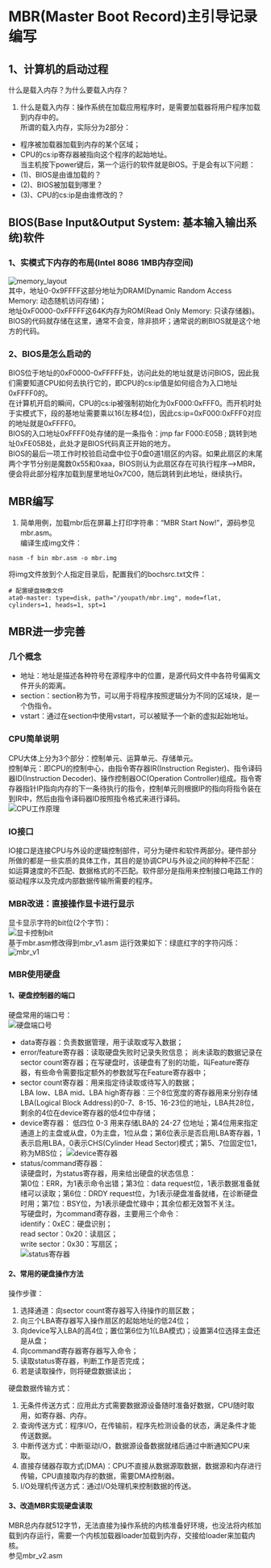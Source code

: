 # MBR(Master Boot Record)主引导记录编写
## 1、计算机的启动过程
什么是载入内存？为什么要载入内存？  
1. 什么是载入内存：操作系统在加载应用程序时，是需要加载器将用户程序加载到内存中的。  
所谓的载入内存，实际分为2部分：  
- 程序被加载器加载到内存的某个区域；  
- CPU的cs:ip寄存器被指向这个程序的起始地址。  
当主机按下power键后，第一个运行的软件就是BIOS。于是会有以下问题：
- (1)、BIOS是由谁加载的？
- (2)、BIOS被加载到哪里？
- (3)、CPU的cs:ip是由谁修改的？

## BIOS(Base Input&Output System: 基本输入输出系统)软件
### 1、实模式下内存的布局(Intel 8086 1MB内存空间)
![memory_layout](../00_image/memory_layout.png)  
其中，地址0-0x9FFFF这部分地址为DRAM(Dynamic Random Access Memory: 动态随机访问存储)；  
地址0xF0000-0xFFFFF这64K内存为ROM(Read Only Memory: 只读存储器)。BIOS的代码就存储在这里，通常不会变，除非损坏；通常说的刷BIOS就是这个地方的代码。  
### 2、BIOS是怎么启动的
BIOS位于地址的0xF0000-0xFFFFF处，访问此处的地址就是访问BIOS，因此我们需要知道CPU如何去执行它的，即CPU的cs:ip值是如何组合为入口地址0xFFFF0的。  
在计算机开启的瞬间，CPU的cs:ip被强制初始化为0xF000:0xFFF0。而开机时处于实模式下，段的基地址需要乘以16(左移4位)，因此cs:ip=0xF000:0xFFF0对应的地址就是0xFFFF0。  
BIOS的入口地址0xFFFF0处存储的是一条指令：jmp far F000:E05B ; 跳转到地址0xFE05B处，此处才是BIOS代码真正开始的地方。  
BIOS的最后一项工作时校验启动盘中位于0盘0道1扇区的内容。如果此扇区的末尾两个字节分别是魔数0x55和0xaa，BIOS则认为此扇区存在可执行程序-->MBR，便会将此部分程序加载到屋里地址0x7C00，随后跳转到此地址，继续执行。  

## MBR编写
1. 简单用例，加载mbr后在屏幕上打印字符串：“MBR Start Now!”，源码参见mbr.asm。  
编译生成img文件：
```shell
nasm -f bin mbr.asm -o mbr.img
```  
将img文件放到个人指定目录后，配置我们的bochsrc.txt文件：  
```shell
# 配置硬盘映像文件
ata0-master: type=disk, path="/youpath/mbr.img", mode=flat, cylinders=1, heads=1, spt=1
```  

## MBR进一步完善
### 几个概念
- 地址：地址是描述各种符号在源程序中的位置，是源代码文件中各符号偏离文件开头的距离。  
- section：section称为节，可以用于将程序按照逻辑分为不同的区域块，是一个伪指令。  
- vstart：通过在section中使用vstart，可以被赋予一个新的虚拟起始地址。  
### CPU简单说明
CPU大体上分为3个部分：控制单元、运算单元、存储单元。  
控制单元：即CPU的控制中心，由指令寄存器IR(Instruction Register)、指令译码器ID(Instruction Decoder)、操作控制器OC(Operation Controller)组成。指令寄存器指针IP指向内存的下一条待执行的指令，控制单元则根据IP的指向将指令装在到IR中，然后由指令译码器ID按照指令格式来进行译码。  
![CPU工作原理](../00_image/CPU_work.png)
### IO接口
IO接口是连接CPU与外设的逻辑控制部件，可分为硬件和软件两部分。硬件部分所做的都是一些实质的具体工作，其目的是协调CPU与外设之间的种种不匹配：如运算速度的不匹配、数据格式的不匹配。软件部分是指用来控制接口电路工作的驱动程序以及完成内部数据传输所需要的程序。  
### MBR改进：直接操作显卡进行显示
显卡显示字符的bit位(2个字节)：  
![显卡控制bit](../00_image/graphics_bit.png)  
基于mbr.asm修改得到mbr_v1.asm
运行效果如下：绿底红字的字符闪烁：  
![mbr_v1](../00_image/mbr_v1.png)

### MBR使用硬盘
#### 1、硬盘控制器的端口
硬盘常用的端口号：  
![硬盘端口号](../00_image/AT_PortNum.png)  
- data寄存器：负责数据管理，用于读取或写入数据；  
- error/feature寄存器：读取硬盘失败时记录失败信息； 尚未读取的数据记录在sector count寄存器；在写硬盘时，该硬盘有了别的功能，叫Feature寄存器，有些命令需要指定额外的参数就写在Feature寄存器中；  
- sector count寄存器：用来指定待读取或待写入的数据；  
LBA low、LBA mid、LBA high寄存器：三个8位宽度的寄存器用来分别存储LBA(Logical Block Address)的0-7、8-15、16-23位的地址，LBA共28位，剩余的4位在device寄存器的低4位中存储；  
- device寄存器： 低四位 0-3 用来存储LBA的 24-27 位地址；第4位用来指定通道上的主盘或从盘，0为主盘，1位从盘；第6位表示是否启用LBA寄存器，1表示启用LBA，0表示CHS(Cylinder Head Sector)模式；第5、7位固定位1，称为MBS位； 
![device寄存器](../00_image/device_register.png)  
- status/command寄存器：  
读硬盘时，为status寄存器，用来给出硬盘的状态信息：  
第0位：ERR，为1表示命令出错；第3位：data request位，1表示数据准备就绪可以读取；第6位：DRDY request位，为1表示硬盘准备就绪，在诊断硬盘时用；第7位：BSY位，为1表示硬盘忙碌中；其余位都无效暂不关注。  
写硬盘时，为command寄存器，主要用三个命令：  
identify：0xEC：硬盘识别；  
read sector：0x20：读扇区；  
write sector：0x30：写扇区；  
![status寄存器](../00_image/status_register.png)  

#### 2、常用的硬盘操作方法
操作步骤：  
1. 选择通道：向sector count寄存器写入待操作的扇区数；  
2. 向三个LBA寄存器写入操作扇区的起始地址的低24位；  
3. 向device写入LBA的高4位；置位第6位为1(LBA模式)；设置第4位选择主盘还是从盘；  
4. 向command寄存器寄存器写入命令；  
5. 读取status寄存器，判断工作是否完成；  
6. 若是读取操作，则将硬盘数据读出；  

硬盘数据传输方式：  
1. 无条件传送方式：应用此方式需要数据源设备随时准备好数据，CPU随时取用，如寄存器、内存。  
2. 查询传送方式：程序I/O，在传输前，程序先检测设备的状态，满足条件才能传送数据。
3. 中断传送方式：中断驱动I/O，数据源设备数据就绪后通过中断通知CPU来取。
4. 直接存储器存取方式(DMA)：CPU不直接从数据源取数据，数据源和内存进行传输，CPU直接取内存的数据，需要DMA控制器。  
5. I/O处理机传送方式：通过I/O处理机来控制数据的传送。  

#### 3、改造MBR实现硬盘读取
MBR总内存就512字节，无法直接为操作系统的内核准备好环境，也没法将内核加载到内存运行，需要一个内核加载器loader加载到内存，交接给loader来加载内核。  
参见mbr_v2.asm